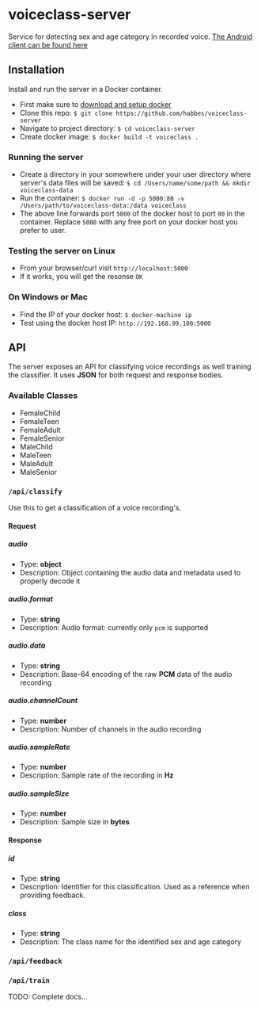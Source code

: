 # voiceclass-server
Service for detecting sex and age category in recorded voice. [The Android client can be found here](https://github.com/habbes/voiceclass-android)

## Installation

Install and run the server in a Docker container.
- First make sure to [download and setup docker](https://docs.docker.com)
- Clone this repo: `$ git clone https://github.com/habbes/voiceclass-server`
- Navigate to project directory: `$ cd voiceclass-server`
- Create docker image: `$ docker build -t voiceclass .`

### Running the server
- Create a directory in your somewhere under your user directory where server's data files will be saved: `$ cd /Users/name/some/path && mkdir voiceclass-data`
- Run the container: `$ docker run -d -p 5000:80 -v /Users/path/to/voiceclass-data:/data voiceclass`
- The above line forwards port `5000` of the docker host to port `80` in the container. Replace `5000` with any free port on your docker host you prefer to user.

### Testing the server on Linux
- From your browser/curl visit `http://localhost:5000`
- If it works, you will get the resonse `OK`

### On Windows or Mac
- Find the IP of your docker host: `$ docker-machine ip`
- Test using the docker host IP: `http://192.168.99.100:5000`

## API
The server exposes an API for classifying voice recordings as well training the classifier. It uses **JSON** for both request and response bodies.

### Available Classes
- FemaleChild
- FemaleTeen
- FemaleAdult
- FemaleSenior
- MaleChild
- MaleTeen
- MaleAdult
- MaleSenior


### `/api/classify`
Use this to get a classification of a voice recording's.

#### Request

##### audio
- Type: **object**
- Description: Object containing the audio data and metadata used to properly decode it

##### audio.format
- Type: **string**
- Description: Audio format: currently only `pcm` is supported

##### audio.data
- Type: **string**
- Description: Base-64 encoding of the raw **PCM** data of the audio recording

##### audio.channelCount
- Type: **number**
- Description: Number of channels in the audio recording

##### audio.sampleRate
- Type: **number**
- Description: Sample rate of the recording in **Hz**

##### audio.sampleSize
- Type: **number**
- Description: Sample size in **bytes**

#### Response

##### id
- Type: **string**
- Description: Identifier for this classification. Used as a reference when providing feedback.

##### class
- Type: **string**
- Description: The class name for the identified sex and age category

### `/api/feedback`

### `/api/train`

TODO: Complete docs...


